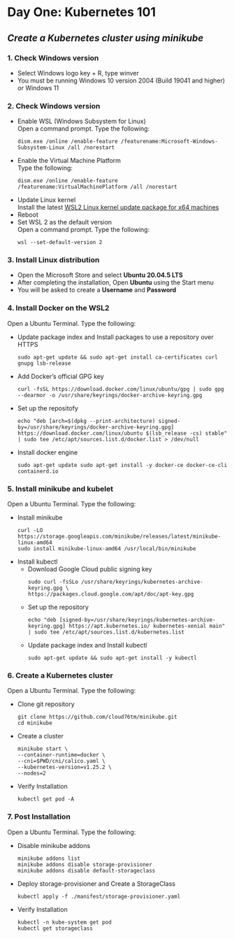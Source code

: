 # **Day One: Kubernetes 101**

## *Create a Kubernetes cluster using minikube*

### **1. Check Windows version**  
  * Select Windows logo key + R, type winver
  * You must be running Windows 10 version 2004 (Build 19041 and higher) or Windows 11
### **2. Check Windows version**
  * Enable WSL (Windows Subsystem for Linux)  
  Open a command prompt. Type the following:
    ```
    dism.exe /online /enable-feature /featurename:Microsoft-Windows-Subsystem-Linux /all /norestart
    ```
  * Enable the Virtual Machine Platform  
  Type the following:
    ```
    dism.exe /online /enable-feature /featurename:VirtualMachinePlatform /all /norestart
    ```
  * Update Linux kernel  
  Install the latest [WSL2 Linux kernel update package for x64 machines](https://wslstorestorage.blob.core.windows.net/wslblob/wsl_update_x64.msi)
  * Reboot
  * Set WSL 2 as the default version  
  Open a command prompt. Type the following:
    ```
    wsl --set-default-version 2
    ```
### **3. Install Linux distribution**
  * Open the Microsoft Store and select **Ubuntu 20.04.5 LTS**
  * After completing the installation, Open **Ubuntu** using the Start menu
  * You will be asked to create a **Username** and **Password**
### **4. Install Docker on the WSL2**
Open a Ubuntu Terminal. Type the following:
  * Update package index and Install packages to use a repository over HTTPS
    ```
    sudo apt-get update && sudo apt-get install ca-certificates curl gnupg lsb-release 
    ```
  * Add Docker’s official GPG key   
    ```
    curl -fsSL https://download.docker.com/linux/ubuntu/gpg | sudo gpg --dearmor -o /usr/share/keyrings/docker-archive-keyring.gpg 
    ```
  * Set up the repositofy
    ```
    echo "deb [arch=$(dpkg --print-architecture) signed-by=/usr/share/keyrings/docker-archive-keyring.gpg] https://download.docker.com/linux/ubuntu $(lsb_release -cs) stable" | sudo tee /etc/apt/sources.list.d/docker.list > /dev/null 
    ```
  * Install docker engine
    ```
    sudo apt-get update sudo apt-get install -y docker-ce docker-ce-cli containerd.io
    ```
### **5. Install minikube and kubelet**
Open a Ubuntu Terminal. Type the following:
  * Install minikube
    ```
    curl -LO https://storage.googleapis.com/minikube/releases/latest/minikube-linux-amd64
    sudo install minikube-linux-amd64 /usr/local/bin/minikube
    ```
  * Install kubectl
    * Download Google Cloud public signing key 
      ```
      sudo curl -fsSLo /usr/share/keyrings/kubernetes-archive-keyring.gpg \
      https://packages.cloud.google.com/apt/doc/apt-key.gpg 
      ```
    * Set up the repository
      ```
      echo "deb [signed-by=/usr/share/keyrings/kubernetes-archive-keyring.gpg] https://apt.kubernetes.io/ kubernetes-xenial main" | sudo tee /etc/apt/sources.list.d/kubernetes.list 
      ```
    * Update package index and Install kubectl
      ```
      sudo apt-get update && sudo apt-get install -y kubectl
      ```
### **6. Create a Kubernetes cluster**
Open a Ubuntu Terminal. Type the following:
  * Clone git repository
    ```
    git clone https://github.com/cloud76tm/minikube.git
    cd minikube
    ```
  * Create a cluster
    ```
    minikube start \
    --container-runtime=docker \
    --cni=$PWD/cni/calico.yaml \
    --kubernetes-version=v1.25.2 \
    --nodes=2 
    ```
  * Verify Installation
    ```
    kubectl get pod -A
    ```
### **7. Post Installation**
Open a Ubuntu Terminal. Type the following:
  * Disable minikube addons
    ```
    minikube addons list
    minikube addons disable storage-provisioner
    minikube addons disable default-storageclass
    ```
  * Deploy storage-provisioner and Create a StorageClass
    ```
    kubectl apply -f ./manifest/storage-provisioner.yaml
    ```
  * Verify Installation
    ```
    kubectl -n kube-system get pod
    kubectl get storageclass
    ```